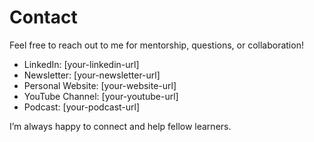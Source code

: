 # Contact

Feel free to reach out to me for mentorship, questions, or collaboration!

- LinkedIn: [your-linkedin-url]
- Newsletter: [your-newsletter-url]
- Personal Website: [your-website-url]
- YouTube Channel: [your-youtube-url]
- Podcast: [your-podcast-url]

I’m always happy to connect and help fellow learners.
